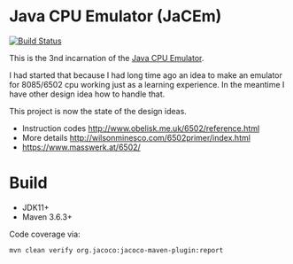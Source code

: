 <!---
 Licensed to the Apache Software Foundation (ASF) under one or more
 contributor license agreements.  See the NOTICE file distributed with
 this work for additional information regarding copyright ownership.
 The ASF licenses this file to You under the Apache License, Version 2.0
 (the "License"); you may not use this file except in compliance with
 the License.  You may obtain a copy of the License at

      http://www.apache.org/licenses/LICENSE-2.0

 Unless required by applicable law or agreed to in writing, software
 distributed under the License is distributed on an "AS IS" BASIS,
 WITHOUT WARRANTIES OR CONDITIONS OF ANY KIND, either express or implied.
 See the License for the specific language governing permissions and
 limitations under the License.
-->
# Java CPU Emulator (JaCEm)

[![Build Status](https://cloud.drone.io/api/badges/khmarbaise/jacem/status.svg)](https://cloud.drone.io/khmarbaise/jacem)

This is the 3nd incarnation of the [Java CPU Emulator](https://github.com/khmarbaise/CPUEmu). 

I had started that because I had long time ago an idea to make an 
emulator for 8085/6502 cpu working just as a learning experience.
In the meantime I have other design idea how to handle that.

This project is now the state of the design ideas.

* Instruction codes http://www.obelisk.me.uk/6502/reference.html
* More details http://wilsonminesco.com/6502primer/index.html
* https://www.masswerk.at/6502/

# Build

* JDK11+
* Maven 3.6.3+

Code coverage via:
```bash
mvn clean verify org.jacoco:jacoco-maven-plugin:report
```
